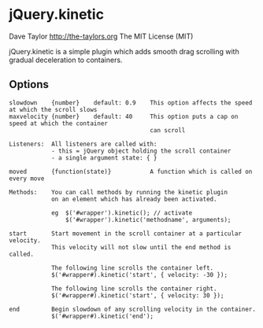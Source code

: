 jQuery.kinetic
==============
Dave Taylor <http://the-taylors.org>
The MIT License (MIT)

jQuery.kinetic is a simple plugin which adds smooth drag scrolling with 
gradual deceleration to containers.

Options
-------

    slowdown    {number}    default: 0.9    This option affects the speed at which the scroll slows
    maxvelocity {number}    default: 40     This option puts a cap on speed at which the container
                                            can scroll

    Listeners:  All listeners are called with:
                - this = jQuery object holding the scroll container
                - a single argument state: { }

    moved       {function(state)}           A function which is called on every move

    Methods:    You can call methods by running the kinetic plugin
                on an element which has already been activated.

                eg  $('#wrapper').kinetic(); // activate
                    $('#wrapper').kinetic('methodname', arguments);

    start       Start movement in the scroll container at a particular velocity.
                This velocity will not slow until the end method is called.

                The following line scrolls the container left.
                $('#wrapper#).kinetic('start', { velocity: -30 });

                The following line scrolls the container right.
                $('#wrapper#).kinetic('start', { velocity: 30 });

    end         Begin slowdown of any scrolling velocity in the container.
                $('#wrapper#).kinetic('end');


